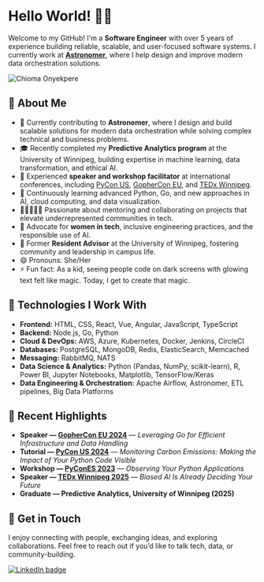 # Hello World! 👋🏾

Welcome to my GitHub! I'm a **Software Engineer** with over 5 years of experience building reliable, scalable, and user-focused software systems. I currently work at **[Astronomer](https://docs.astronomer.io/)**, where I help design and improve modern data orchestration solutions.

![Chioma Onyekpere](https://github.com/user-attachments/assets/77a5b938-83c8-47ad-8c1c-08d504083f96)

## 🚀 About Me

* 🔭 Currently contributing to **Astronomer**, where I design and build scalable solutions for modern data orchestration while solving complex technical and business problems.
* 🎓 Recently completed my **Predictive Analytics program** at the University of Winnipeg, building expertise in machine learning, data transformation, and ethical AI.
* 🎤 Experienced **speaker and workshop facilitator** at international conferences, including [PyCon US](https://www.youtube.com/watch?v=C4lAU9qXRXw), [GopherCon EU](https://www.youtube.com/watch?v=F_HyEHyFYEI), and [TEDx Winnipeg](https://www.youtube.com/watch?v=xSX6SLSKQ34).
* 🌱 Continuously learning advanced Python, Go, and new approaches in AI, cloud computing, and data visualization.
* 👩🏽‍🤝‍👩🏿 Passionate about mentoring and collaborating on projects that elevate underrepresented communities in tech.
* 💬 Advocate for **women in tech**, inclusive engineering practices, and the responsible use of AI.
* 🏡 Former **Resident Advisor** at the University of Winnipeg, fostering community and leadership in campus life.
* 😄 Pronouns: She/Her
* ⚡ Fun fact: As a kid, seeing people code on dark screens with glowing text felt like magic. Today, I get to create that magic.

## 🥇 Technologies I Work With

* **Frontend:** HTML, CSS, React, Vue, Angular, JavaScript, TypeScript
* **Backend:** Node.js, Go, Python
* **Cloud & DevOps:** AWS, Azure, Kubernetes, Docker, Jenkins, CircleCI
* **Databases:** PostgreSQL, MongoDB, Redis, ElasticSearch, Memcached
* **Messaging:** RabbitMQ, NATS
* **Data Science & Analytics:** Python (Pandas, NumPy, scikit-learn), R, Power BI, Jupyter Notebooks, Matplotlib, TensorFlow/Keras
* **Data Engineering & Orchestration:** Apache Airflow, Astronomer, ETL pipelines, Big Data Platforms

## 🎤 Recent Highlights

* **Speaker — [GopherCon EU 2024](https://www.youtube.com/watch?v=F_HyEHyFYEI)** — *Leveraging Go for Efficient Infrastructure and Data Handling*
* **Tutorial — [PyCon US 2024](https://www.youtube.com/watch?v=C4lAU9qXRXw)** — *Monitoring Carbon Emissions: Making the Impact of Your Python Code Visible*
* **Workshop — [PyConES 2023](https://2023.es.pycon.org/)** — *Observing Your Python Applications*
* **Speaker — [TEDx Winnipeg 2025](https://www.youtube.com/watch?v=xSX6SLSKQ34)** — *Biased AI Is Already Deciding Your Future*
* **Graduate — Predictive Analytics, University of Winnipeg (2025)**

## 💌 Get in Touch

I enjoy connecting with people, exchanging ideas, and exploring collaborations. Feel free to reach out if you’d like to talk tech, data, or community-building.

<div>
  <a href="https://www.linkedin.com/in/chioma-onyekpere/">
    <img src="https://img.shields.io/badge/LinkedIn-blue?logo=linkedin&logoColor=white&style=for-the-badge" alt="LinkedIn badge" />
 </a>
</div> 
